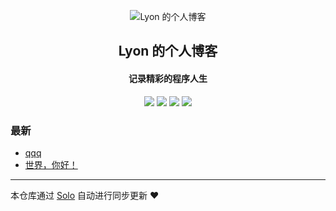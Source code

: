 <p align="center"><img alt="Lyon 的个人博客" src="https://myblog-1257256433.cos.ap-chengdu.myqcloud.com/static/image/image.jpg"></p><h2 align="center">
Lyon 的个人博客
</h2>

<h4 align="center">记录精彩的程序人生</h4>
<p align="center"><a title="Lyon 的个人博客" target="_blank" href="https://github.com/newyouth1/solo-blog"><img src="https://img.shields.io/github/last-commit/newyouth1/solo-blog.svg?style=flat-square&color=FF9900"></a>
<a title="GitHub repo size in bytes" target="_blank" href="https://github.com/newyouth1/solo-blog"><img src="https://img.shields.io/github/repo-size/newyouth1/solo-blog.svg?style=flat-square"></a>
<a title="Solo Version" target="_blank" href="https://github.com/b3log/solo/releases"><img src="https://img.shields.io/badge/solo-3.6.4-f1e05a.svg?style=flat-square&color=blueviolet"></a>
<a title="Hits" target="_blank" href="https://github.com/b3log/hits"><img src="https://hits.b3log.org/newyouth1/solo-blog.svg"></a></p>

### 最新

* [qqq](https://www.zqlblog.com/articles/2019/09/13/1568361783022.html)
* [世界，你好！](https://www.zqlblog.com/hello-solo)



---

本仓库通过 [Solo](https://github.com/b3log/solo) 自动进行同步更新 ❤️ 